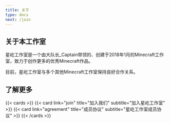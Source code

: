 ```yaml
---
title: 关于
type: docs
next: /join
---
```

<!--more-->

## 关于本工作室
星屹工作室是一个由大队长_Captain带领的、创建于2018年1月的Minecraft工作室，致力于创作更多的优秀Minecraft作品。

目前，星屹工作室与多个其他Minecraft工作室保持良好合作关系。

## 了解更多

{{< cards >}}
  {{< card link="join" title="加入我们" subtitle="加入星屹工作室" >}}
  {{< card link="agreement" title="成员协议" subtitle="星屹工作室成员协议" >}}
{{< /cards >}}